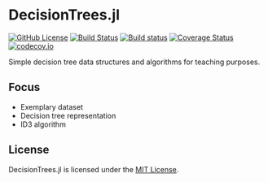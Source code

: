 # DecisionTrees.jl

[![GitHub License](https://img.shields.io/badge/license-MIT-blue.svg)](https://github.com/laschuet/DecisionTrees.jl/blob/master/LICENSE.txt)
[![Build Status](https://travis-ci.org/laschuet/DecisionTrees.jl.svg?branch=master)](https://travis-ci.org/laschuet/DecisionTrees.jl)
[![Build status](https://ci.appveyor.com/api/projects/status/9rinbpnjg1dmkt0t/branch/master?svg=true)](https://ci.appveyor.com/project/laschuet/decisiontrees-jl/branch/master)
[![Coverage Status](https://coveralls.io/repos/github/laschuet/DecisionTrees.jl/badge.svg?branch=master)](https://coveralls.io/github/laschuet/DecisionTrees.jl?branch=master)
[![codecov.io](http://codecov.io/github/laschuet/DecisionTrees.jl/coverage.svg?branch=master)](http://codecov.io/github/laschuet/DecisionTrees.jl?branch=master)

Simple decision tree data structures and algorithms for teaching purposes.

## Focus

* Exemplary dataset
* Decision tree representation
* ID3 algorithm

## License

DecisionTrees.jl is licensed under the [MIT License](./LICENSE.txt).
